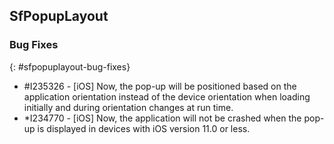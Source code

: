## SfPopupLayout

### Bug Fixes
{: #sfpopuplayout-bug-fixes}

* \#I235326 - [iOS] Now, the pop-up will be positioned based on the application orientation instead of the device orientation when loading initially and during orientation changes at run time.
* \*I234770 - [iOS] Now, the application will not be crashed when the pop-up is displayed in devices with iOS version 11.0 or less.
